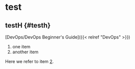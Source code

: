 # test


## testH {#testh}

[DevOps/DevOps Beginner's Guide]({{< relref "DevOps" >}})

1.  one item
2.  <a id="org387cd52"></a>another item

Here we refer to item [2](#org387cd52).

